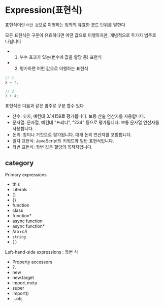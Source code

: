 # Expression(표현식)

표현식이란 `어떤 값`으로 이행하는 임의의 유효한 코드 단위를 말한다

모든 표현식은 구문이 유효하다면 어떤 값으로 이행하지만, 개념적으로 두가지 범주로 나뉩니다

- 1.  부수 효과가 있는(변수에 값을 할당 등) 표현식
- 2.  평가하면 어떤 값으로 이행하는 표현식

```js
// 1.
x = 7;

// 2.
3 + 4;
```

표현식은 다음과 같은 범주로 구분 할수 있다

- 산수: 숫자, 예컨대 3.14159로 평가됩니다. 보통 산술 연산자를 사용합니다.
- 문자열: 문자열, 예컨대 "프레디", "234" 등으로 평가됩니다. 보통 문자열 연산자를 사용합니다.
- 논리: 참이나 거짓으로 평가됩니다. 대개 논리 연산자를 포함합니다.
- 일차 표현식: JavaScript의 키워드와 일반 표현식입니다.
- 좌변 표현식: 좌변 값은 할당의 목적지입니다.

## category

Primary expressions

- this
- Literals
- []
- {}
- function
- class
- function\*
- async function
- async function\*
- /ab+c/i
- `string`
- ( )

Left-hand-side expressions : 좌변 식

- Property accessors
- ?.
- new
- new.target
- import.meta
- super
- import()
- ...obj
